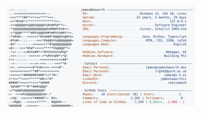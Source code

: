 <a href="https://github.com/jameshaworthcs/jameshaworthcs">
  <picture>
    <source media="(prefers-color-scheme: dark)" srcset="https://raw.githubusercontent.com/jameshaworthcs/jameshaworthcs/main/dark_mode.svg">
    <img alt="James Haworth's GitHub Profile README" src="https://raw.githubusercontent.com/jameshaworthcs/jameshaworthcs/main/light_mode.svg">
  </picture>
</a>
